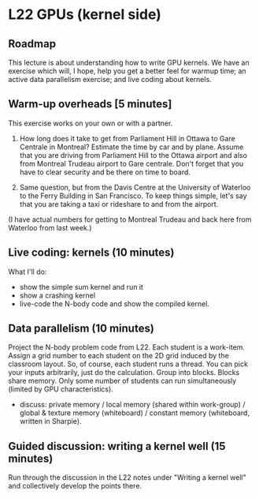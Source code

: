 # L22 GPUs (kernel side)

## Roadmap

This lecture is about understanding how to write GPU kernels. We have an
exercise which will, I hope, help you get a better feel for warmup time;
an active data parallelism exercise; and live coding about kernels.

## Warm-up overheads [5 minutes]

This exercise works on your own or with a partner.

1. How long does it take to get from Parliament Hill in Ottawa to Gare
Centrale in Montreal?  Estimate the time by car and by plane. Assume
that you are driving from Parliament Hill to the Ottawa airport and
also from Montreal Trudeau airport to Gare centrale. Don't forget that
you have to clear security and be there on time to board.

2. Same question, but from the Davis Centre at the University of Waterloo
to the Ferry Building in San Francisco. To keep things simple, let's say that
you are taking a taxi or rideshare to and from the airport.

(I have actual numbers for getting to Montreal Trudeau and back here from Waterloo
from last week.)

## Live coding: kernels (10 minutes)

What I'll do:
* show the simple sum kernel and run it
* show a crashing kernel
* live-code the N-body code and show the compiled kernel.

## Data parallelism (10 minutes)

Project the N-body problem code from L22.
Each student is a work-item. Assign a grid number to each student on the 2D grid
induced by the classroom layout. So, of course, each student runs a thread. You can pick your inputs
arbitrarily, just do the calculation. Group
into blocks. Blocks share memory. Only some number of students can run simultaneously
(limited by GPU characteristics). 

* discuss: private memory / local memory (shared within work-group) / global & texture memory (whiteboard) / constant memory (whiteboard, written in Sharpie).

## Guided discussion: writing a kernel well (15 minutes)

Run through the discussion in the L22 notes under "Writing a kernel well" and
collectively develop the points there.